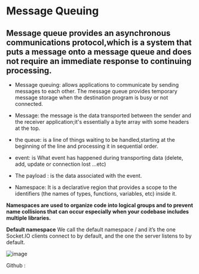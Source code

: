 # Message Queuing


## Message queue provides an asynchronous communications protocol,which is a system that puts a message onto a message queue and does not require an immediate response to continuing processing.


* Message queuing: allows applications to communicate by sending messages to each other. The message queue provides temporary message storage
when the destination program is busy or not connected. 

* Message: the message is the data transported between the sender and the receiver application;it's essentially a byte array
with some headers at the top.

* the queue: is a line of things waiting to be handled,starting at the beginning of the line and processing it in sequential order.

* event:  is What event has happened during transporting data (delete, add, update or connection lost ...etc)

* The payload : is the data associated with the event.

* Namespace: It is a declarative region that provides a scope to the identifiers (the names of types, functions, variables, etc) 
inside it.

**Namespaces are used to organize code into logical groups and to prevent name collisions that can occur especially when your
codebase includes multiple libraries.**

**Default namespace**
We call the default namespace / and it’s the one Socket.IO clients connect to by default, and the one the server listens to by default.



![image](https://www.cloudamqp.com/img/blog/message-queue-small.png)


Github : 
